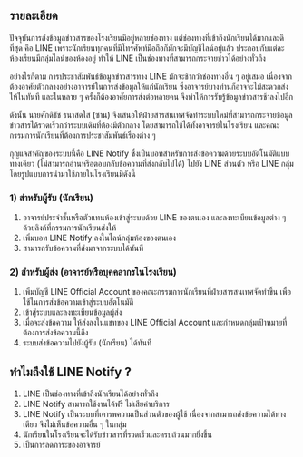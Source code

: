 ## รายละเอียด
ปัจจุบันการส่งข้อมูลข่าวสารของโรงเรียนมีอยู่หลายช่องทาง แต่ช่องทางที่เข้าถึงนักเรียนได้มากและดีที่สุด คือ LINE เพราะนักเรียนทุกคนที่มีโทรศัพท์มือถือก็มักจะมีบัญชีไลน์อยู่แล้ว ประกอบกับแต่ละห้องเรียนมีกลุ่มไลน์ของห้องอยู่ ทำให้ LINE เป็นช่องทางที่สามารถกระจายข่าวได้อย่างทั่วถึง

อย่างไรก็ตาม การประชาสัมพันธ์ข้อมูลข่าวสารทาง LINE มักจะช้ากว่าช่องทางอื่น ๆ อยู่เสมอ เนื่องจากต้องอาศัยตัวกลางอย่างอาจารย์ในการส่งข้อมูลให้แก่นักเรียน ซึ่งอาจารย์บางท่านก็อาจจะไม่สะดวกส่งให้ในทันที และในหลาย ๆ ครั้งก็ต้องอาศัยการส่งต่อหลายคน จึงทำให้การรับรู้ข้อมูลข่าวสารช้าลงไปอีก

ดังนั้น นายศักดิธัช ธนาสดใส (ซาน) จึงเสนอให้ฝ่ายสารสนเทศจัดทำระบบใหม่ที่สามารถกระจายข้อมูลข่าวสารได้รวดเร็วกว่าระบบเดิมที่ต้องมีตัวกลาง โดยสามารถใช้ได้ทั้งอาจารย์ในโรงเรียน และคณะกรรมการนักเรียนที่ต้องการประชาสัมพันธ์เรื่องต่าง ๆ

กุญแจสำคัญของระบบนี้คือ LINE Notify ซึ่งเป็นบอทสำหรับการส่งข้อความด้วยระบบอัตโนมัติแบบทางเดียว (ไม่สามารถอ่านหรือตอบกลับข้อความที่ส่งกลับไปได้) ไปยัง LINE ส่วนตัว หรือ LINE กลุ่ม โดยรูปแบบการนำมาใช้ภายในโรงเรียนมีดังนี้

### 1) สำหรับผู้รับ (นักเรียน)
1. อาจารย์ประจำชั้นหรือตัวแทนห้องเข้าสู่ระบบด้วย LINE ของตนเอง และลงทะเบียนข้อมูลต่าง ๆ ด้วยลิงก์ที่กรรมการนักเรียนส่งให้
2. เพิ่มบอท LINE Notify ลงในไลน์กลุ่มห้องของตนเอง
3. สามารถรับข้อความที่ส่งมาจากระบบได้ทันที

### 2) สำหรับผู้ส่ง (อาจารย์หรือบุคคลากรในโรงเรียน)
1. เพิ่มบัญชี LINE Official Account ของคณะกรรมการนักเรียนที่ฝ่ายสารสนเทศจัดทำขึ้น เพื่อใช้ในการส่งข้อความเข้าสู่ระบบอัตโนมัติ
2. เข้าสู่ระบบและลงทะเบียนข้อมูลผู้ส่ง
3. เมื่อจะส่งข้อความ ให้ส่งลงในแชทของ LINE Official Account และกำหนดกลุ่มเป้าหมายที่ต้องการส่งข้อความนี้ถึง
4. ระบบส่งข้อความไปยังผู้รับ (นักเรียน) ได้ทันที

## ทำไมถึงใช้ LINE Notify ?
1. LINE เป็นช่องทางที่เข้าถึงนักเรียนได้อย่างทั่วถึง
2. LINE Notify สามารถใช้งานได้ฟรี ไม่เสียค่าบริการ
3. LINE Notify เป็นระบบที่เคารพความเป็นส่วนตัวของผู้ใช้ เนื่องจากสามารถส่งข้อความได้ทางเดียว จึงไม่เห็นข้อความอื่น ๆ ในกลุ่ม
4. นักเรียนในโรงเรียนจะได้รับข่าวสารที่รวดเร็วและครบถ้วนมากยิ่งขึ้น
5. เป็นการลดภาระของอาจารย์
<!--stackedit_data:
eyJoaXN0b3J5IjpbNjEyNzU5MDk4LDE2NzU3MjU5MzMsMzU4Nz
I4NzY5XX0=
-->